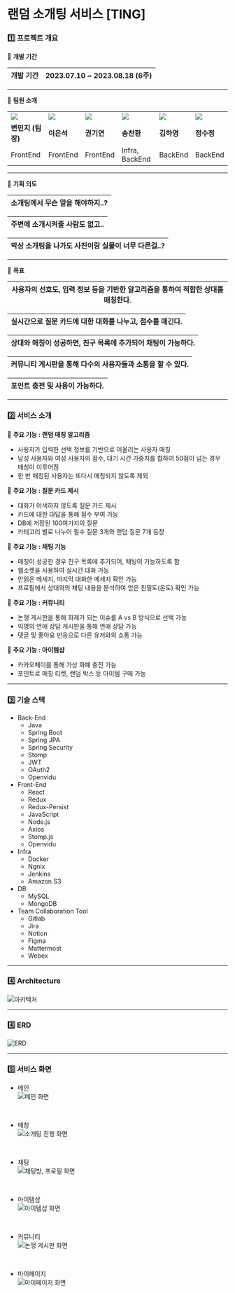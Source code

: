 # 랜덤 소개팅 서비스 [TING]


### 1️⃣ 프로젝트 개요



📌 **개발 기간**

| 개발 기간 | 2023.07.10 ~ 2023.08.18 (6주)
| --- | --- |

---

📌 **팀원 소개**

<table>
 <tr>
  <td>
  <a href="https://github.com/chosim-dvlpr"> 
   <img src="https://avatars.githubusercontent.com/u/121149171?v=4" />
  </a>
  </td>
    <td>
  <a href="https://github.com/dollseok"> 
   <img src="https://avatars.githubusercontent.com/u/122436585?v=4" />
  </a>
  </td>
    <td>
  <a href="https://github.com/giyeonkwon013"> 
   <img src="https://avatars.githubusercontent.com/u/122511574?v=4" />
  </a>
  </td>
    <td>
  <a href="https://github.com/cksghks89"> 
   <img src="https://avatars.githubusercontent.com/u/23161060?v=4" />
  </a>
  </td>
    <td>
  <a href="https://github.com/hayeongK"> 
   <img src="https://avatars.githubusercontent.com/u/83320865?v=4" />
  </a>
  </td>
    <td>
  <a href="https://github.com/sujeong1201"> 
   <img src="https://avatars.githubusercontent.com/u/37768793?v=4" />
  </a>
  </td>
 </tr>
 <tr>
  <td><b>변민지 (팀장)</b></td>
  <td><b>이은석</b></td>
  <td><b>권기연</b></td>
  <td><b>송찬환</b></td>
  <td><b>김하영</b></td>
  <td><b>정수정</b></td>
 </tr>
 <tr>
  <td>FrontEnd</td>
  <td>FrontEnd</td>
  <td>FrontEnd</td>
  <td>Infra, BackEnd</td>
  <td>BackEnd</td>
  <td>BackEnd</td>
 </tr>
</table>


---

📌 **기획 의도**

| 소개팅에서 무슨 말을 해야하지..? |
| --- |

| 주변에 소개시켜줄 사람도 없고.. |
| --- |

| 막상 소개팅을 나가도 사진이랑 실물이 너무 다른걸..? |
| --- |

---

📌 **목표**

| 사용자의 선호도, 입력 정보 등을 기반한 알고리즘을 통하여 적합한 상대를 매칭한다. |
| --- |

| 실시간으로 질문 카드에 대한 대화를 나누고, 점수를 매긴다. |
| --- |

| 상대와 매칭이 성공하면, 친구 목록에 추가되어 채팅이 가능하다. |
| --- |

| 커뮤니티 게시판을 통해 다수의 사용자들과 소통을 할 수 있다. |
| --- |

| 포인트 충전 및 사용이 가능하다. |
| --- |

---


### 2️⃣ 서비스 소개

📌 **주요 기능 : 랜덤 매칭 알고리즘**

- 사용자가 입력한 선택 정보를 기반으로 어울리는 사용자 매칭
- 남성 사용자와 여성 사용자의 점수, 대기 시간 가중치를 합하여 50점이 넘는 경우 매칭이 이루어짐
- 한 번 매칭된 사용자는 또다시 매칭되지 않도록 제외

📌 **주요 기능 : 질문 카드 제시**

- 대화가 어색하지 않도록 질문 카드 제시
- 카드에 대한 대답을 통해 점수 부여 가능
- DB에 저장된 100여가지의 질문
- 카테고리 별로 나누어 필수 질문 3개와 랜덤 질문 7개 등장

📌 **주요 기능 : 채팅 기능**

- 매칭이 성공한 경우 친구 목록에 추가되어, 채팅이 가능하도록 함
- 웹소켓을 사용하여 실시간 대화 가능
- 안읽은 메세지, 마지막 대화한 메세지 확인 가능
- 프로필에서 상대와의 채팅 내용을 분석하여 얻은 친밀도(온도) 확인 가능

📌 **주요 기능 : 커뮤니티**

- 논쟁 게시판을 통해 화제가 되는 이슈를 A vs B 방식으로 선택 가능
- 익명의 연애 상담 게시판을 통해 연애 상담 가능
- 댓글 및 좋아요 반응으로 다른 유저와의 소통 가능

📌 **주요 기능 : 아이템샵**

- 카카오페이를 통해 가상 화폐 충전 가능
- 포인트로 매칭 티켓, 랜덤 박스 등 아이템 구매 가능



---

### 3️⃣ 기술 스택

- Back-End
  - Java
  - Spring Boot
  - Spring JPA
  - Spring Security
  - Stomp
  - JWT
  - OAuth2
  - Openvidu
- Front-End
  - React
  - Redux
  - Redux-Persist
  - JavaScript
  - Node.js
  - Axios
  - Stomp.js
  - Openvidu
- Infra
  - Docker
  - Ngnix
  - Jenkins
  - Amazon S3
- DB
  - MySQL
  - MongoDB
- Team Collaboration Tool
  - Gitlab
  - Jira
  - Notion
  - Figma
  - Mattermost
  - Webex

---


### 4️⃣ Architecture

![아키텍처](https://github.com/sujeong1201/TING/assets/37768793/ab440167-468b-427c-8e14-a1795428e187)


---


### 4️⃣ ERD

![ERD](https://github.com/sujeong1201/TING/assets/37768793/49b8bf05-7619-4b71-a154-d0cfbd9b651c)

---

### 5️⃣ 서비스 화면

- 메인<br>
![메인 화면](https://github.com/sujeong1201/TING/assets/37768793/858e924c-f2a2-41d9-9c2f-2b52b59a1006)
<br>

- 매칭<br>
![소개팅 진행 화면](https://github.com/sujeong1201/TING/assets/37768793/770d376c-c822-4c1d-89a3-7db66a5ca937)
<br>

- 채팅<br>
![채팅방, 프로필 화면](https://github.com/sujeong1201/TING/assets/37768793/9daf9019-8541-4236-841e-1f240087f1f3)
<br>

- 아이템샵<br>
![아이템샵 화면](https://github.com/sujeong1201/TING/assets/37768793/ef3ac574-5856-4c0f-a448-c13a9b980aed)
<br>

- 커뮤니티<br>
![논쟁 게시판 화면](https://github.com/sujeong1201/TING/assets/37768793/8c8cce23-34ce-488f-87fe-50f1012dc441)
<br>

- 마이페이지<br>
![마이페이지 화면](https://github.com/sujeong1201/TING/assets/37768793/a961574c-deec-454a-bb5c-b3a7f2427881)
<br>
